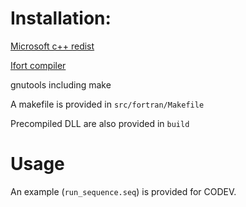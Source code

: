 # Installation:

[Microsoft c++ redist](https://www.microsoft.com/en-ca/download/details.aspx?id=48145)

[Ifort compiler](https://www.intel.com/content/www/us/en/developer/tools/oneapi/fortran-compiler.html#gs.qfk1fv)

gnutools including make

A makefile is provided in `src/fortran/Makefile`

Precompiled DLL are also provided in `build`

# Usage

An example (`run_sequence.seq`) is provided for CODEV.
